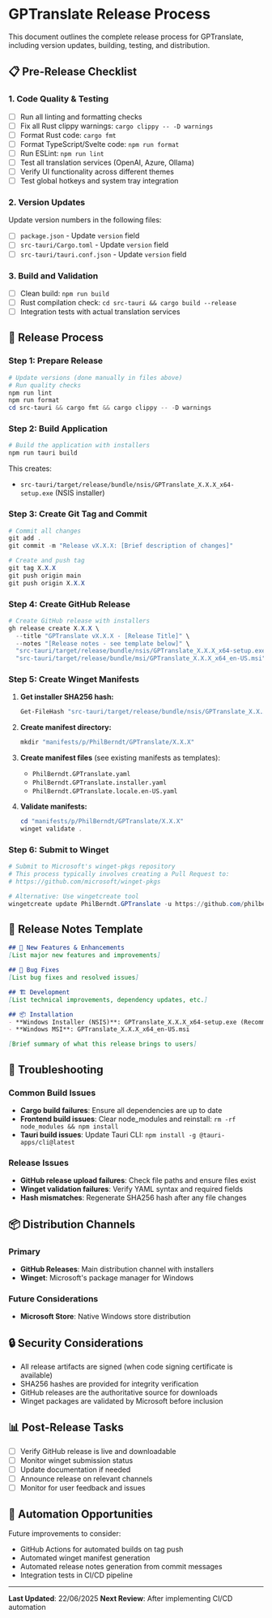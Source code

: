 # GPTranslate Release Process

This document outlines the complete release process for GPTranslate, including version updates, building, testing, and distribution.

## 📋 Pre-Release Checklist

### 1. Code Quality & Testing
- [ ] Run all linting and formatting checks
- [ ] Fix all Rust clippy warnings: `cargo clippy -- -D warnings`
- [ ] Format Rust code: `cargo fmt`
- [ ] Format TypeScript/Svelte code: `npm run format`
- [ ] Run ESLint: `npm run lint`
- [ ] Test all translation services (OpenAI, Azure, Ollama)
- [ ] Verify UI functionality across different themes
- [ ] Test global hotkeys and system tray integration

### 2. Version Updates
Update version numbers in the following files:
- [ ] `package.json` - Update `version` field
- [ ] `src-tauri/Cargo.toml` - Update `version` field
- [ ] `src-tauri/tauri.conf.json` - Update `version` field

### 3. Build and Validation
- [ ] Clean build: `npm run build`
- [ ] Rust compilation check: `cd src-tauri && cargo build --release`
- [ ] Integration tests with actual translation services

## 🚀 Release Process

### Step 1: Prepare Release
```powershell
# Update versions (done manually in files above)
# Run quality checks
npm run lint
npm run format
cd src-tauri && cargo fmt && cargo clippy -- -D warnings
```

### Step 2: Build Application
```powershell
# Build the application with installers
npm run tauri build
```

This creates:
- `src-tauri/target/release/bundle/nsis/GPTranslate_X.X.X_x64-setup.exe` (NSIS installer)

### Step 3: Create Git Tag and Commit
```powershell
# Commit all changes
git add .
git commit -m "Release vX.X.X: [Brief description of changes]"

# Create and push tag
git tag X.X.X
git push origin main
git push origin X.X.X
```

### Step 4: Create GitHub Release
```powershell
# Create GitHub release with installers
gh release create X.X.X \
  --title "GPTranslate vX.X.X - [Release Title]" \
  --notes "[Release notes - see template below]" \
  "src-tauri/target/release/bundle/nsis/GPTranslate_X.X.X_x64-setup.exe" \
  "src-tauri/target/release/bundle/msi/GPTranslate_X.X.X_x64_en-US.msi"
```

### Step 5: Create Winget Manifests
1. **Get installer SHA256 hash:**
   ```powershell
   Get-FileHash "src-tauri/target/release/bundle/nsis/GPTranslate_X.X.X_x64-setup.exe" -Algorithm SHA256
   ```

2. **Create manifest directory:**
   ```powershell
   mkdir "manifests/p/PhilBerndt/GPTranslate/X.X.X"
   ```

3. **Create manifest files** (see existing manifests as templates):
   - `PhilBerndt.GPTranslate.yaml`
   - `PhilBerndt.GPTranslate.installer.yaml`
   - `PhilBerndt.GPTranslate.locale.en-US.yaml`

4. **Validate manifests:**
   ```powershell
   cd "manifests/p/PhilBerndt/GPTranslate/X.X.X"
   winget validate .
   ```

### Step 6: Submit to Winget
```powershell
# Submit to Microsoft's winget-pkgs repository
# This process typically involves creating a Pull Request to:
# https://github.com/microsoft/winget-pkgs

# Alternative: Use wingetcreate tool
wingetcreate update PhilBerndt.GPTranslate -u https://github.com/philberndt/GPTranslate/releases/download/X.X.X/GPTranslate_X.X.X_x64-setup.exe -v X.X.X
```

## 📝 Release Notes Template

```markdown
## 🚀 New Features & Enhancements
[List major new features and improvements]

## 🔧 Bug Fixes
[List bug fixes and resolved issues]

## 🏗️ Development
[List technical improvements, dependency updates, etc.]

## 📦 Installation
- **Windows Installer (NSIS)**: GPTranslate_X.X.X_x64-setup.exe (Recommended)
- **Windows MSI**: GPTranslate_X.X.X_x64_en-US.msi

[Brief summary of what this release brings to users]
```

## 🔧 Troubleshooting

### Common Build Issues
- **Cargo build failures**: Ensure all dependencies are up to date
- **Frontend build issues**: Clear node_modules and reinstall: `rm -rf node_modules && npm install`
- **Tauri build issues**: Update Tauri CLI: `npm install -g @tauri-apps/cli@latest`

### Release Issues
- **GitHub release upload failures**: Check file paths and ensure files exist
- **Winget validation failures**: Verify YAML syntax and required fields
- **Hash mismatches**: Regenerate SHA256 hash after any file changes

## 📦 Distribution Channels

### Primary
- **GitHub Releases**: Main distribution channel with installers
- **Winget**: Microsoft's package manager for Windows

### Future Considerations
- **Microsoft Store**: Native Windows store distribution

## 🔒 Security Considerations

- All release artifacts are signed (when code signing certificate is available)
- SHA256 hashes are provided for integrity verification
- GitHub releases are the authoritative source for downloads
- Winget packages are validated by Microsoft before inclusion

## 📊 Post-Release Tasks

- [ ] Verify GitHub release is live and downloadable
- [ ] Monitor winget submission status
- [ ] Update documentation if needed
- [ ] Announce release on relevant channels
- [ ] Monitor for user feedback and issues

## 🔄 Automation Opportunities

Future improvements to consider:
- GitHub Actions for automated builds on tag push
- Automated winget manifest generation
- Automated release notes generation from commit messages
- Integration tests in CI/CD pipeline

---

**Last Updated**: 22/06/2025
**Next Review**: After implementing CI/CD automation
